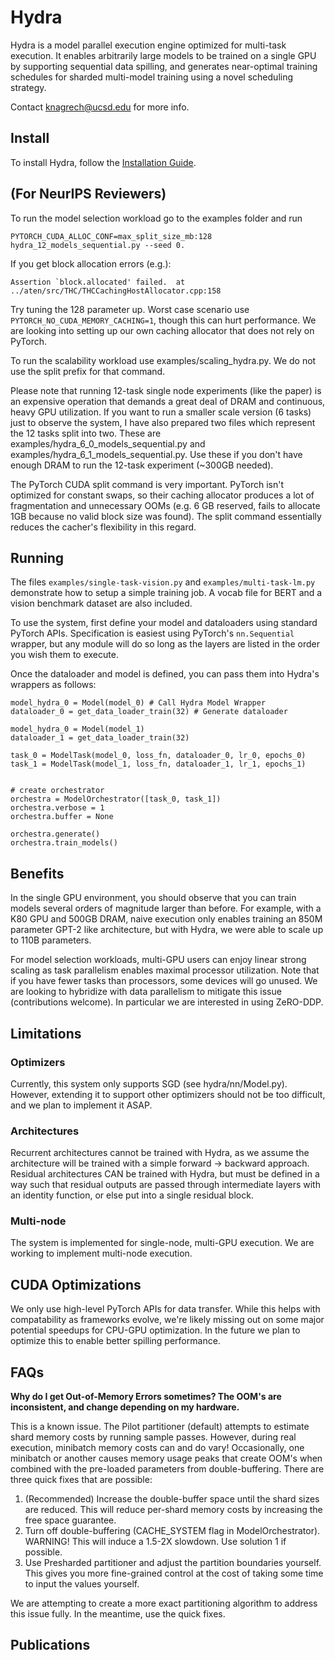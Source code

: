 # Hydra

Hydra is a model parallel execution engine optimized for multi-task execution. It enables arbitrarily large models to be trained on a single GPU by supporting sequential data spilling, and generates near-optimal training schedules for sharded multi-model training using a novel scheduling strategy.

Contact knagrech@ucsd.edu for more info.

## Install

To install Hydra, follow the [Installation Guide](https://github.com/knagrecha/hydra/blob/main/INSTALL.md).

## (For NeurIPS Reviewers)
To run the model selection workload go to the examples folder and run  

``PYTORCH_CUDA_ALLOC_CONF=max_split_size_mb:128 hydra_12_models_sequential.py --seed 0.``

If you get block allocation errors (e.g.):

``Assertion `block.allocated' failed.  at ../aten/src/THC/THCCachingHostAllocator.cpp:158``

Try tuning the 128 parameter up. Worst case scenario use ``PYTORCH_NO_CUDA_MEMORY_CACHING=1``, though this can hurt performance. We are looking into setting up our own caching allocator that does not rely on PyTorch.

To run the scalability workload use examples/scaling_hydra.py. We do not use the split prefix for that command.
    
Please note that running 12-task single node experiments (like the paper) is an expensive operation that demands a great deal of DRAM and continuous, heavy GPU utilization. If you want to run a smaller scale version (6 tasks) just to observe the system, I have also prepared two files which represent the 12 tasks split into two. These are examples/hydra_6_0_models_sequential.py and examples/hydra_6_1_models_sequential.py. Use these if you don't have enough DRAM to run the 12-task experiment (~300GB needed).

The PyTorch CUDA split command is very important. PyTorch isn't optimized for constant swaps, so their caching allocator produces a lot of fragmentation and unnecessary OOMs (e.g. 6 GB reserved, fails to allocate 1GB because no valid block size was found). The split command essentially reduces the cacher's flexibility in this regard.

## Running

The files `examples/single-task-vision.py` and `examples/multi-task-lm.py` demonstrate how to setup a simple training job. A vocab file for BERT and a vision benchmark dataset are also included. 

To use the system, first define your model and dataloaders using standard PyTorch APIs. Specification is easiest using PyTorch's `nn.Sequential` wrapper, but any module will do so long as the layers are listed in the order you wish them to execute.

Once the dataloader and model is defined, you can pass them into Hydra's wrappers as follows:

    model_hydra_0 = Model(model_0) # Call Hydra Model Wrapper
    dataloader_0 = get_data_loader_train(32) # Generate dataloader
    
    model_hydra_0 = Model(model_1)
    dataloader_1 = get_data_loader_train(32)
    
    task_0 = ModelTask(model_0, loss_fn, dataloader_0, lr_0, epochs_0)
    task_1 = ModelTask(model_1, loss_fn, dataloader_1, lr_1, epochs_1)


    # create orchestrator
    orchestra = ModelOrchestrator([task_0, task_1])
    orchestra.verbose = 1
    orchestra.buffer = None

    orchestra.generate()
    orchestra.train_models()
    
## Benefits
In the single GPU environment, you should observe that you can train models several orders of magnitude larger than before. For example, with a K80 GPU and 500GB DRAM, naive execution only enables training an 850M parameter GPT-2 like architecture, but with Hydra, we were able to scale up to 110B parameters. 
    
For model selection workloads, multi-GPU users can enjoy linear strong scaling as task parallelism enables maximal processor utilization. Note that if you have fewer tasks than processors, some devices will go unused. We are looking to hybridize with data parallelism to mitigate this issue (contributions welcome). In particular we are interested in using ZeRO-DDP.


## Limitations

### Optimizers
Currently, this system only supports SGD (see hydra/nn/Model.py). However, extending it to support other optimizers
should not be too difficult, and we plan to implement it ASAP.


### Architectures
Recurrent architectures cannot be trained with Hydra, as we assume the architecture will be trained with a simple forward -> backward approach.
Residual architectures CAN be trained with Hydra, but must be defined in a way such that residual outputs are passed through intermediate layers
with an identity function, or else put into a single residual block.

### Multi-node
The system is implemented for single-node, multi-GPU execution. We are working to implement multi-node execution.

## CUDA Optimizations
We only use high-level PyTorch APIs for data transfer. While this helps with compatability as frameworks evolve, we're likely missing out on some major potential speedups for CPU-GPU optimization. In the future we plan to optimize this to enable better spilling performance.

## FAQs

**Why do I get Out-of-Memory Errors sometimes? The OOM's are inconsistent, and change depending on my hardware.**

This is a known issue. The Pilot partitioner (default) attempts to estimate shard memory costs by running sample passes. 
However, during real execution, minibatch memory costs can and do vary! Occasionally, one minibatch or another causes memory usage peaks
that create OOM's when combined with the pre-loaded parameters from double-buffering. There are three quick fixes that are possible:

1) (Recommended) Increase the double-buffer space until the shard sizes are reduced. This will reduce per-shard memory costs by increasing the free space guarantee.
2) Turn off double-buffering (CACHE_SYSTEM flag in ModelOrchestrator). WARNING! This will induce a 1.5-2X slowdown. Use solution 1 if possible.
3) Use Presharded partitioner and adjust the partition boundaries yourself. This gives you more fine-grained control at the cost of taking some time to input the values yourself.

We are attempting to create a more exact partitioning algorithm to address this issue fully. In the meantime, use the quick fixes.

## Publications
<Temporarily Removed for Double-Blind Review>

```

